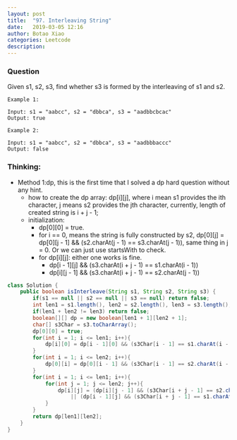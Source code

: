```yaml
---
layout: post
title:  "97. Interleaving String"
date:   2019-03-05 12:16
author: Botao Xiao
categories: Leetcode
description:
---
```

### Question
Given s1, s2, s3, find whether s3 is formed by the interleaving of s1 and s2.

```
Example 1:

Input: s1 = "aabcc", s2 = "dbbca", s3 = "aadbbcbcac"
Output: true

Example 2:

Input: s1 = "aabcc", s2 = "dbbca", s3 = "aadbbbaccc"
Output: false
```

### Thinking:
* Method 1:dp, this is the first time that I solved a dp hard question without any hint.
    * how to create the dp array: dp[i][j], where i mean s1 provides the ith character, j means s2 provides the jth character, currently, length of created string is i + j - 1;
    * initialization: 
        *  dp[0][0] = true.
        *  for i == 0, means the string is fully constructed by s2, dp[0][j] = dp[0][j - 1] && (s2.charAt(j - 1) == s3.charAt(j - 1)), same thing in j = 0. Or we can just use startsWith to check.
        *  for dp[i][j]: either one works is fine.
            * dp[i - 1][j] && (s3.charAt(i + j - 1) == s1.charAt(i - 1))
            * dp[i][j - 1] && (s3.charAt(i + j - 1) == s2.charAt(j - 1))
```Java
class Solution {
    public boolean isInterleave(String s1, String s2, String s3) {
        if(s1 == null || s2 == null || s3 == null) return false;
        int len1 = s1.length(), len2 = s2.length(), len3 = s3.length();
        if(len1 + len2 != len3) return false;
        boolean[][] dp = new boolean[len1 + 1][len2 + 1];
        char[] s3Char = s3.toCharArray();
        dp[0][0] = true;
        for(int i = 1; i <= len1; i++){
            dp[i][0] = dp[i - 1][0] && (s3Char[i - 1] == s1.charAt(i - 1));
        }
        for(int i = 1; i <= len2; i++){
            dp[0][i] = dp[0][i - 1] && (s3Char[i - 1] == s2.charAt(i - 1));
        }
        for(int i = 1; i <= len1; i++){
            for(int j = 1; j <= len2; j++){
                dp[i][j] = (dp[i][j - 1] && (s3Char[i + j - 1] == s2.charAt(j - 1)))
                    || (dp[i - 1][j] && (s3Char[i + j - 1] == s1.charAt(i - 1)));
            }
        }
        return dp[len1][len2];
    }
}
```